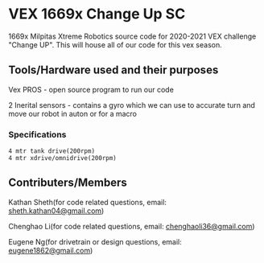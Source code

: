 # VEX 1669x Change Up SC

1669x Milpitas Xtreme Robotics source code for 2020-2021 VEX challenge "Change UP". This will house all of our code for this vex season.

## Tools/Hardware used and their purposes

Vex PROS - open source program to run our code

2 Inerital sensors - contains a gyro which we can use to accurate turn and move our robot in auton or for a macro

### Specifications

```
4 mtr tank drive(200rpm)
4 mtr xdrive/omnidrive(200rpm)
```
## Contributers/Members

Kathan Sheth(for code related questions, email: sheth.kathan04@gmail.com)

Chenghao Li(for code related questions, email: chenghaoli36@gmail.com)

Eugene Ng(for drivetrain or design questions, email: eugene1862@gmail.com)
